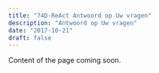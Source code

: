 ```yaml
---
title: "74D-ReAct Antwoord op Uw vragen"
description: "Antwoord op Uw vragen"
date: "2017-10-21"
draft: false
---
```


Content of the page coming soon.

